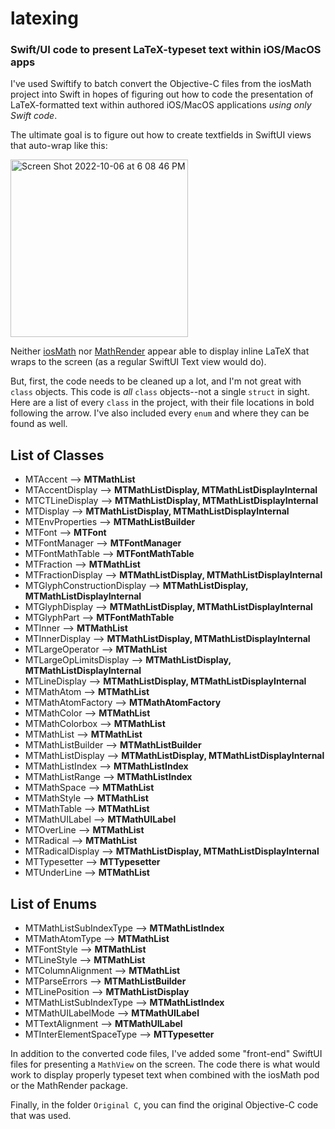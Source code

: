# latexing
### Swift/UI code to present LaTeX-typeset text within iOS/MacOS apps


I've used Swiftify to batch convert the Objective-C files from the iosMath project into Swift in hopes of figuring out how to code the presentation of LaTeX-formatted text within authored iOS/MacOS applications *using only Swift code*.

The ultimate goal is to figure out how to create textfields in SwiftUI views that auto-wrap like this:

<img width="284" alt="Screen Shot 2022-10-06 at 6 08 46 PM" src="https://user-images.githubusercontent.com/40405534/194428883-6c772df3-0604-4888-99fa-90dc857833e3.png">


Neither [iosMath](https://github.com/kostub/iosMath) nor [MathRender](https://github.com/mgriebling/MathRender) appear able to display inline LaTeX that wraps to the screen (as a regular SwiftUI Text view would do).

But, first, the code needs to be cleaned up a lot, and I'm not great with `class` objects. This code is *all* `class` objects--not a single `struct` in sight. Here are a list of every `class` in the project, with their file locations in bold following the arrow. I've also included every `enum` and where they can be found as well.

##  List of Classes

- MTAccent --> 						**MTMathList**
- MTAccentDisplay -->					**MTMathListDisplay, MTMathListDisplayInternal**
- MTCTLineDisplay -->					**MTMathListDisplay, MTMathListDisplayInternal**
- MTDisplay -->						**MTMathListDisplay, MTMathListDisplayInternal**
- MTEnvProperties -->					**MTMathListBuilder**
- MTFont -->						**MTFont**
- MTFontManager -->						**MTFontManager**
- MTFontMathTable -->					**MTFontMathTable**
- MTFraction -->						**MTMathList**
- MTFractionDisplay -->					**MTMathListDisplay, MTMathListDisplayInternal**
- MTGlyphConstructionDisplay -->				**MTMathListDisplay, MTMathListDisplayInternal**
- MTGlyphDisplay -->					**MTMathListDisplay, MTMathListDisplayInternal**
- MTGlyphPart -->						**MTFontMathTable**
- MTInner -->						**MTMathList**
- MTInnerDisplay -->					**MTMathListDisplay, MTMathListDisplayInternal**
- MTLargeOperator -->					**MTMathList**
- MTLargeOpLimitsDisplay -->				**MTMathListDisplay, MTMathListDisplayInternal**
- MTLineDisplay -->						**MTMathListDisplay, MTMathListDisplayInternal**
- MTMathAtom -->						**MTMathList**
- MTMathAtomFactory -->					**MTMathAtomFactory**
- MTMathColor -->						**MTMathList**
- MTMathColorbox -->					**MTMathList**
- MTMathList -->						**MTMathList**
- MTMathListBuilder -->					**MTMathListBuilder**
- MTMathListDisplay -->					**MTMathListDisplay, MTMathListDisplayInternal**
- MTMathListIndex -->					**MTMathListIndex**
- MTMathListRange -->					**MTMathListIndex**
- MTMathSpace -->						**MTMathList**
- MTMathStyle -->						**MTMathList**
- MTMathTable -->						**MTMathList**
- MTMathUILabel -->					**MTMathUILabel**
- MTOverLine -->						**MTMathList**
- MTRadical -->						**MTMathList**
- MTRadicalDisplay -->					**MTMathListDisplay, MTMathListDisplayInternal**
- MTTypesetter -->						**MTTypesetter**
- MTUnderLine -->						**MTMathList**


## List of Enums

- MTMathListSubIndexType -->				**MTMathListIndex**
- MTMathAtomType -->					**MTMathList**
- MTFontStyle -->						**MTMathList**
- MTLineStyle -->						**MTMathList**
- MTColumnAlignment -->					**MTMathList**
- MTParseErrors -->						**MTMathListBuilder**
- MTLinePosition -->					**MTMathListDisplay**
- MTMathListSubIndexType -->				**MTMathListIndex**
- MTMathUILabelMode -->					**MTMathUILabel**
- MTTextAlignment -->					**MTMathUILabel**
- MTInterElementSpaceType -->				**MTTypesetter**


In addition to the converted code files, I've added some "front-end" SwiftUI files for presenting a `MathView` on the screen. The code there is what would work to display properly typeset text when combined with the iosMath pod or the MathRender package.

Finally, in the folder `Original C`, you can find the original Objective-C code that was used.
